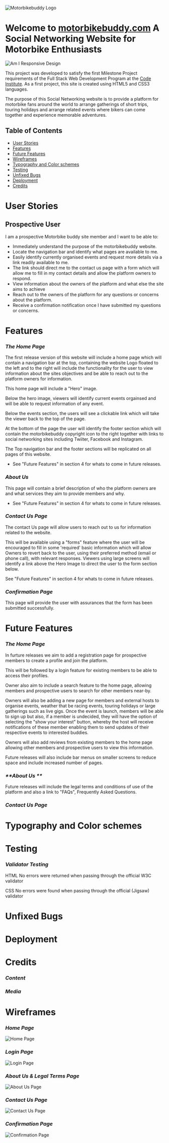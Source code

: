 ![Motorbikebuddy Logo](https://user-images.githubusercontent.com/86360744/127296637-c0bfef77-1349-4904-b565-662f2adbd157.jpg)

# Welcome to [motorbikebuddy.com](https://ricardoit-web.github.io/motorbikebuddy.com/) A Social Networking Website for Motorbike Enthusiasts

![Am I Responsive Design](docs/READMEfiles/imageamiresponsive.jpg)

This project was developed to satisfy the first Milestone Project requirements of the Full Stack Web Development Program at the [Code Institute](https://www.codeinstitute.net). As a first project, this site is created using HTML5 and CSS3 languages.

The purpose of this Social Networking website is to provide a platform for motorbike fans around the world to arrange gatherings of short trips, touring holidays and arrange related events where bikers can come together and experience memorable adventures.



## Table of Contents
* [User Stories](User-Stories)
* [Features](Features)
* [Future Features](Future-Features)
* [Wireframes](Wireframes)
* [Typography and Color schemes](Typography-and-Color-schemes)
* [Testing](Testing)
* [Unfixed Bugs](Unfixed-Bugs)
* [Deployment](Deployment)
* [Credits](Credits)



# User Stories
## Prospective User

I am a prospective Motorbike buddy site member and I want to be able to:

* Immediately understand the purpose of the motorbikebuddy website.
* Locate the navigation bar and identify what pages are available to me.
* Easily identify currently organised events and request more details via a link readily available to me.
* The link should direct me to the contact us page with a form which will allow me to fill in my contact details and allow the platform owners to respond.
* View information about the owners of the platform and what else the site aims to achieve
* Reach out to the owners of the platform for any questions or concerns about the platform.
* Receive a confirmation notification once I have submitted my questions or concerns.


# Features

### _**The Home Page**_

The first release version of this website will include a home page which will contain a navigation bar at the top, containing the website Logo floated to the left and to the right will include the functionality for the user to view information about the sites objectives and be able to reach out to the platform owners for information.

This home page will include a "Hero" image.

Below the hero image, viewers will identify current events orgainsed and will be able to request information of any event.



Below the events section, the users will see a clickable link which will take the viewer back to the top of the page.


At the bottom of the page the user will identify the footer section which will contain the motorbikebuddy copyright icon to the right together with links to social networking sites including Twiiter, Facebook and Instagram.


The Top navigation bar and the footer sections will be replicated on all pages of this website.

* See "Future Features" in section 4 for whats to come in future releases.


### _**About Us**_

This page will contain a brief description of who the platform owners are and what services they aim to provide members and why.

* See "Future Features" in section 4 for whats to come in future releases.

### _**Contact Us Page**_

The contact Us page will allow users to reach out to us for information related to the website.

This will be available using a "forms" feature where the user will be encouraged to fill in some 'required' basic information which will allow Owners to revert back to the user, using their preferred method (email or phone call),  with relevant responses. Viewers using large screens will identify a link above the Hero Image to direct the user to the form section below.

See "Future Features" in section 4 for whats to come in future releases.

### _**Confirmation Page**_

This page will provide the user with assurances that the form has been submitted successfully.

# Future Features

### _**The Home Page**_

In furture releases we aim to add a registration page for prospective members to create a profile and join the platform.

This will be followed by a login feature for existing members to be able to access their profiles.

Owner also aim to include a search feature to the home page, allowing members and prospective users to search for other members near-by.

Owners will also be adding a new page for members and external hosts to organise events, weather that be racing events, touring holidays or large gatherings such as live gigs. 
Once the event is launch, members will be able to sign up but also, if a member is undecided, they will have the option of selecting the "show your interest" button, whereby the host will receive notifications of these member enabling them to send updates of their respective events to interested buddies.

Owners will also add reviews from existing members to the home page allowing other members and prospective users to view this information.

Future releases will also include bar menus on smaller screens to reduce space and include increased number of pages.

### _**About Us **_

Future releases will include  the legal terms and conditions of use of the platform and also a link to "FAQs", Frequently Asked Questions.

### _**Contact Us Page**_


# Typography and Color schemes

# Testing

### _**Validator Testing**_

HTML
No errors were returned when passing through the official W3C validator

CSS
No errors were found when passing through the official (Jigsaw) validator

# Unfixed Bugs

# Deployment

# Credits

### _**Content**_

### _**Media**_

# Wireframes

### _**Home Page**_

![Home Page](docs/wireframes/home-page.jpg)

### _**Login Page**_

![Login Page](docs/wireframes/login-page.jpg)

### _**About Us & Legal Terms Page**_

![About Us Page](docs/wireframes/about-us-legal-terms-page.jpg)

### _**Contact Us Page**_

![Contact Us Page](docs/wireframes/contact-us-page.jpg)

### _**Confirmation Page**_

![Confirmation Page](docs/wireframes/confirmation-page.jpg)